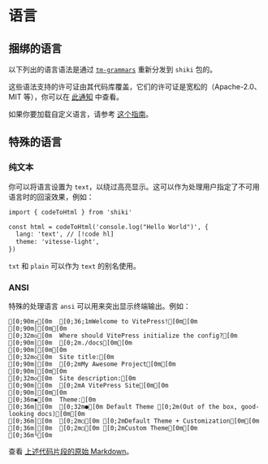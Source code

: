 # 语言

## 捆绑的语言

以下列出的语言语法是通过 [`tm-grammars`](https://github.com/antfu/textmate-grammars-themes/tree/main/packages/tm-grammars) 重新分发到 `shiki` 包的。

<LanguagesList />

这些语法支持的许可证由其代码库覆盖，它们的许可证是宽松的（Apache-2.0、MIT 等），你可以在 [此通知](https://github.com/antfu/textmate-grammars-themes/blob/main/packages/tm-grammars/NOTICE) 中查看。

如果你要加载自定义语言，请参考 [这个指南](/guide/load-lang)。

## 特殊的语言

### 纯文本

你可以将语言设置为 `text`，以绕过高亮显示。这可以作为处理用户指定了不可用语言时的回滚效果，例如：

```txt
import { codeToHtml } from 'shiki'

const html = codeToHtml('console.log("Hello World")', {
  lang: 'text', // [!code hl]
  theme: 'vitesse-light', 
})
```

`txt` 和 `plain` 可以作为 `text` 的别名使用。

### ANSI

特殊的处理语言 `ansi` 可以用来突出显示终端输出。例如：

```ansi
[0;90m┌[0m  [0;36;1mWelcome to VitePress![0m[0m
[0;90m│[0m[0m
[0;32m◇[0m  Where should VitePress initialize the config?[0m
[0;90m│[0m  [0;2m./docs[0m[0m
[0;90m│[0m[0m
[0;32m◇[0m  Site title:[0m
[0;90m│[0m  [0;2mMy Awesome Project[0m[0m
[0;90m│[0m[0m
[0;32m◇[0m  Site description:[0m
[0;90m│[0m  [0;2mA VitePress Site[0m[0m
[0;90m│[0m[0m
[0;36m◆[0m  Theme:[0m
[0;36m│[0m  [0;32m●[0m Default Theme [0;2m(Out of the box, good-looking docs)[0m[0m
[0;36m│[0m  [0;2m○[0m [0;2mDefault Theme + Customization[0m[0m
[0;36m│[0m  [0;2m○[0m [0;2mCustom Theme[0m[0m
[0;36m└[0m
```

查看 [上述代码片段的原始 Markdown](https://github.com/shikijs/shiki/blob/main/docs/languages.md?plain=1#L35)。
